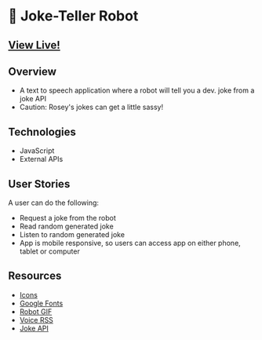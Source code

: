 # 🤖 Joke-Teller Robot



## [View Live!](https://apang20.github.io/joke-teller/) 



## Overview
- A text to speech application where a robot will tell you a dev. joke from a joke API
- Caution: Rosey's jokes can get a little sassy! 




## Technologies 
- JavaScript  
- External APIs




## User Stories
A user can do the following: 
- Request a joke from the robot
- Read random generated joke
- Listen to random generated joke 
- App is mobile responsive, so users can access app on either phone, tablet or computer




## Resources
- [Icons](https://fontawesome.com/)
- [Google Fonts](https://fonts.google.com/)
- [Robot GIF](https://giphy.com/gifs/robot-cinema-4d-eyedesyn-3o7abtn7DuREEpsyWY) 
- [Voice RSS](http://www.voicerss.org/) 
- [Joke API](https://sv443.net/jokeapi/v2/) 


